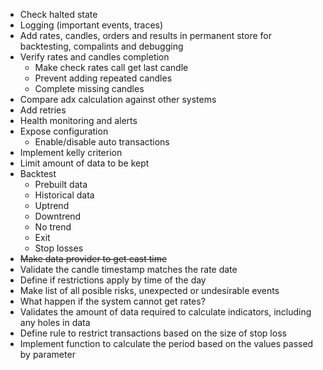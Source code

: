 *	Check halted state
*	Logging (important events, traces)
*	Add rates, candles, orders and results in permanent store for backtesting, compalints and debugging
*	Verify rates and candles completion
	*	Make check rates call get last candle
	*	Prevent adding repeated candles
	*	Complete missing candles
*	Compare adx calculation against other systems
*	Add retries
*	Health monitoring and alerts
*	Expose configuration
	*	Enable/disable auto transactions
*	Implement kelly criterion
*	Limit amount of data to be kept 
*	Backtest
	*	Prebuilt data
	*	Historical data
	*	Uptrend
	*	Downtrend
	*	No trend
	*	Exit
	*	Stop losses
*	~~Make data provider to get east time~~
*	Validate the candle timestamp matches the rate date
*	Define if restrictions apply by time of the day
*	Make list of all posible risks, unexpected or undesirable events
*	What happen if the system cannot get rates?
*	Validates the amount of data required to calculate indicators, including any holes in data
*	Define rule to restrict transactions based on the size of stop loss
*	Implement function to calculate the period based on the values passed by parameter
